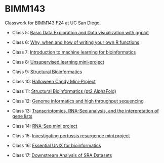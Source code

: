 # BIMM143
Classwork for [BIMM143](https://bioboot.github.io/bimm143_F24/) F24 at UC San Diego.

- Class 5: [Basic Data Exploration and Data visualization with ggplot](https://github.com/igurholt/bimm143/blob/main/class05/class05.md)
  
- Class 6: [Why, when and how of writing your own R functions](https://github.com/igurholt/bimm143/blob/main/class06/class06.md)

- Class 7: [Introduction to machine learning for bioinformatics](https://github.com/igurholt/bimm143/blob/main/Class07/Lab07.md)

- Class 8: [Unsupervised learning mini-project](https://github.com/igurholt/bimm143/blob/main/Class08/Class08.md)

- Class 9: [Structural Bioinformatics]()

- Class 10: [Halloween Candy Mini-Project]()

- Class 11: [Structural Bioinformatics (pt2 AlphaFold)]()

- Class 12: [Genome informatics and high throughput sequencing]()

- Class 13: [Transcriptomics, RNA-Seq analysis, and the interpretation of gene lists]()

- Class 14: [RNA-Seq mini project]()

- Class 15: [Investigating pertussis resurgence mini project]()

- Class 16: [Essential UNIX for bioinformatics]()

- Class 17: [Downstream Analysis of SRA Datasets](https://github.com/igurholt/bimm143/blob/main/Class17/lab17.pdf)
